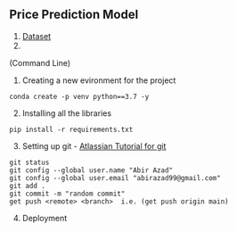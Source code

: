 ## Price Prediction Model

1. [Dataset](https://scikit-learn.org/0.15/modules/generated/sklearn.datasets.load_boston.html)
2. 


(Command Line)
1. Creating a new evironment for the project
```
conda create -p venv python==3.7 -y
```
2. Installing all the libraries
``` 
pip install -r requirements.txt
```
3. Setting up git - [Atlassian Tutorial for git](https://www.atlassian.com/git/tutorials/saving-changes)
```
git status
git config --global user.name "Abir Azad"
git config --global user.email "abirazad99@gmail.com"
git add .
git commit -m "random commit"
get push <remote> <branch>  i.e. (get push origin main)

```
4. Deployment
